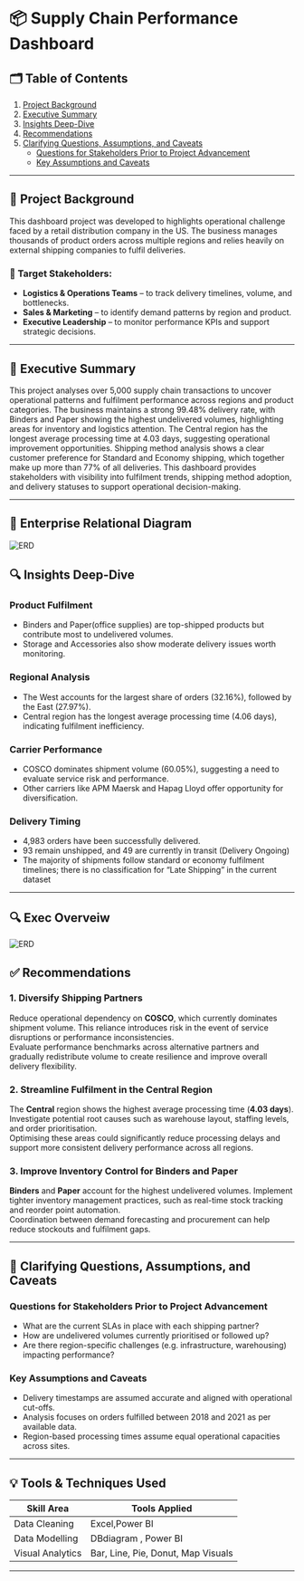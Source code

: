 # 📦 Supply Chain Performance Dashboard

## 🗂 Table of Contents
1. [Project Background](#project-background)
2. [Executive Summary](#executive-summary)
3. [Insights Deep-Dive](#insights-deep-dive)
4. [Recommendations](#recommendations)
5. [Clarifying Questions, Assumptions, and Caveats](#clarifying-questions-assumptions-and-caveats)
   - [Questions for Stakeholders Prior to Project Advancement](#questions-for-stakeholders-prior-to-project-advancement)
   - [Key Assumptions and Caveats](#key-assumptions-and-caveats)

---

## 📌 Project Background

This dashboard project was developed to  highlights operational challenge faced by a retail distribution company in the US. The business manages thousands of product orders across multiple regions and relies heavily on external shipping companies to fulfil deliveries.


### 🎯 Target Stakeholders:
- **Logistics & Operations Teams** – to track delivery timelines, volume, and bottlenecks.
- **Sales & Marketing** – to identify demand patterns by region and product.
- **Executive Leadership** – to monitor performance KPIs and support strategic decisions.

---

## 🧾 Executive Summary

This project analyses over 5,000 supply chain transactions to uncover operational patterns and fulfilment performance across regions and product categories. The business maintains a strong 99.48% delivery rate, with Binders and Paper showing the highest undelivered volumes, highlighting areas for inventory and logistics attention. The Central region has the longest average processing time at 4.03 days, suggesting operational improvement opportunities. Shipping method analysis shows a clear customer preference for Standard and Economy shipping, which together make up more than 77% of all deliveries. This dashboard provides stakeholders with visibility into fulfilment trends, shipping method adoption, and delivery statuses to support operational decision-making.

---
## 🧩 Enterprise Relational Diagram
![ERD](https://github.com/taofeeksalas/supply-chain-dashboard/blob/main/powerbi/img/ERD.PNG?raw=true)

## 🔍 Insights Deep-Dive

### Product Fulfilment
- Binders and Paper(office supplies) are top-shipped products but contribute most to undelivered volumes.
- Storage and Accessories also show moderate delivery issues worth monitoring.

### Regional Analysis
- The West accounts for the largest share of orders (32.16%), followed by the East (27.97%).
- Central region has the longest average processing time (4.06 days), indicating fulfilment inefficiency.

### Carrier Performance
- COSCO dominates shipment volume (60.05%), suggesting a need to evaluate service risk and performance.
- Other carriers like APM Maersk and Hapag Lloyd offer opportunity for diversification.

### Delivery Timing
- 4,983 orders have been successfully delivered.
- 93 remain unshipped, and 49 are currently in transit (Delivery Ongoing)
- The majority of shipments follow standard or economy fulfilment timelines; there is no classification for “Late Shipping” in the current dataset

---
## 🔍 Exec Overveiw
![ERD](https://github.com/taofeeksalas/supply-chain-dashboard/blob/main/powerbi/img/ERD.PNG?raw=true)

## ✅ Recommendations

### 1. **Diversify Shipping Partners**
Reduce operational dependency on **COSCO**, which currently dominates shipment volume. This reliance introduces risk in the event of service disruptions or performance inconsistencies.  
Evaluate performance benchmarks across alternative partners and gradually redistribute volume to create resilience and improve overall delivery flexibility.

### 2. **Streamline Fulfilment in the Central Region**
The **Central** region shows the highest average processing time (**4.03 days**). Investigate potential root causes such as warehouse layout, staffing levels, and order prioritisation.  
Optimising these areas could significantly reduce processing delays and support more consistent delivery performance across all regions.

### 3. **Improve Inventory Control for Binders and Paper**
**Binders** and **Paper** account for the highest undelivered volumes. Implement tighter inventory management practices, such as real-time stock tracking and reorder point automation.  
Coordination between demand forecasting and procurement can help reduce stockouts and fulfilment gaps.


---

## 🧭 Clarifying Questions, Assumptions, and Caveats

### Questions for Stakeholders Prior to Project Advancement
- What are the current SLAs in place with each shipping partner?
- How are undelivered volumes currently prioritised or followed up?
- Are there region-specific challenges (e.g. infrastructure, warehousing) impacting performance?

### Key Assumptions and Caveats
- Delivery timestamps are assumed accurate and aligned with operational cut-offs.
- Analysis focuses on orders fulfilled between 2018 and 2021 as per available data.
- Region-based processing times assume equal operational capacities across sites.

---

## 💡 Tools & Techniques Used

| Skill Area       | Tools Applied                        |
|------------------|--------------------------------------|
| Data Cleaning    | Excel,Power BI                       |
| Data Modelling   | DBdiagram , Power BI                 |
| Visual Analytics | Bar, Line, Pie, Donut, Map Visuals   |

---

